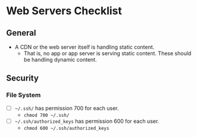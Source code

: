 # Web Servers Checklist


## General

- A CDN or the web server itself is handling static content.
  + That is, no app or app server is serving static content. These should be handling dynamic content.


## Security

### File System

- [ ] `~/.ssh/` has permission 700 for each user.
	+ `chmod 700 ~/.ssh/`
- [ ] `~/.ssh/authorized_keys` has permission 600 for each user.
	+ `chmod 600 ~/.ssh/authorized_keys`
